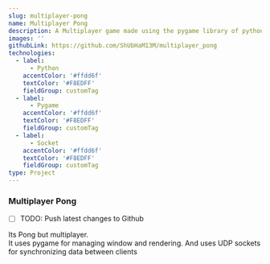```yaml
---
slug: multiplayer-pong
name: Multiplayer Pong
description: A Multiplayer game made using the pygame library of python which connects to the server using Socket.
images: ''
githubLink: https://github.com/ShUbHaM13M/multiplayer_pong
technologies:
  - label:
      - Python
    accentColor: '#ffdd6f'
    textColor: '#F8EDFF'
    fieldGroup: customTag
  - label:
      - Pygame
    accentColor: '#ffdd6f'
    textColor: '#F8EDFF'
    fieldGroup: customTag
  - label:
      - Socket
    accentColor: '#ffdd6f'
    textColor: '#F8EDFF'
    fieldGroup: customTag
type: Project
---
```


### Multiplayer Pong

- [ ] TODO: Push latest changes to Github

Its Pong but multiplayer.  
It uses pygame for managing window and rendering. And uses UDP sockets for synchronizing data between clients
